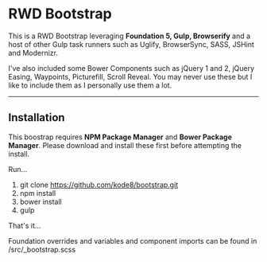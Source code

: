 RWD Bootstrap
===================


This is a RWD Bootstrap leveraging **Foundation 5, Gulp, Browserify** and a host of other Gulp task runners such as Uglify, BrowserSync, SASS, JSHint and Modernizr.

I've also included some Bower Components such as jQuery 1 and 2, jQuery Easing, Waypoints, Picturefill, Scroll Reveal. You may never use these but I like to include them as I personally use them a lot.

-------------------


Installation
-------------------

This boostrap requires **NPM Package Manager** and **Bower Package Manager**. Please download and install these first before attempting the install.

Run...

1. git clone https://github.com/kode8/bootstrap.git
2. npm install
3. bower install
4. gulp

That's it...

Foundation overrides and variables and component imports can be found in /src/_bootstrap.scss
